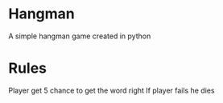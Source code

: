 # Hangman
 A simple hangman game created in python

# Rules
Player get 5 chance to get the word right
If player fails he dies